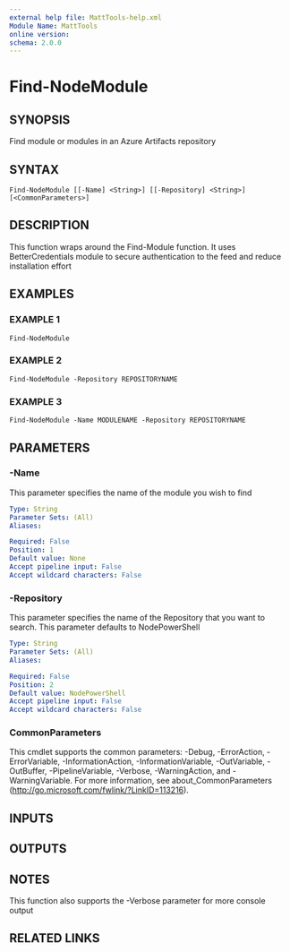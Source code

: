 ```yaml
---
external help file: MattTools-help.xml
Module Name: MattTools
online version:
schema: 2.0.0
---
```


# Find-NodeModule

## SYNOPSIS
Find module or modules in an Azure Artifacts repository

## SYNTAX

```
Find-NodeModule [[-Name] <String>] [[-Repository] <String>] [<CommonParameters>]
```

## DESCRIPTION
This function wraps around the Find-Module function.
It uses BetterCredentials module to secure authentication to the feed and reduce installation effort

## EXAMPLES

### EXAMPLE 1
```
Find-NodeModule
```

### EXAMPLE 2
```
Find-NodeModule -Repository REPOSITORYNAME
```

### EXAMPLE 3
```
Find-NodeModule -Name MODULENAME -Repository REPOSITORYNAME
```

## PARAMETERS

### -Name
This parameter specifies the name of the module you wish to find

```yaml
Type: String
Parameter Sets: (All)
Aliases:

Required: False
Position: 1
Default value: None
Accept pipeline input: False
Accept wildcard characters: False
```

### -Repository
This parameter specifies the name of the Repository that you want to search.
This parameter defaults to NodePowerShell

```yaml
Type: String
Parameter Sets: (All)
Aliases:

Required: False
Position: 2
Default value: NodePowerShell
Accept pipeline input: False
Accept wildcard characters: False
```

### CommonParameters
This cmdlet supports the common parameters: -Debug, -ErrorAction, -ErrorVariable, -InformationAction, -InformationVariable, -OutVariable, -OutBuffer, -PipelineVariable, -Verbose, -WarningAction, and -WarningVariable.
For more information, see about_CommonParameters (http://go.microsoft.com/fwlink/?LinkID=113216).

## INPUTS

## OUTPUTS

## NOTES
This function also supports the -Verbose parameter for more console output

## RELATED LINKS
